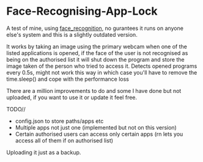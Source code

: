 # Face-Recognising-App-Lock

A test of mine, using [face_recognition](https://github.com/ageitgey/face_recognition), no gurantees it runs on anyone else's system and this is a slightly outdated version. 

It works by taking an image using the primary webcam when one of the listed applications is opened, if the face of the user is not recognised as being on the authorised list it will shut down the program and store the image taken of the person who tried to access it.
Detects opened programs every 0.5s, might not work this way in which case you'll have to remove the time.sleep() and cope with the performance loss

There are a million improvements to do and some I have done but not uploaded, if you want to use it or update it feel free.

TODO//
- config.json to store paths/apps etc
- Multiple apps not just one  (implemented but not on this version)
- Certain authorised users can access only certain apps (rn lets you access all of them if on authorised list)

Uploading it just as a backup.
